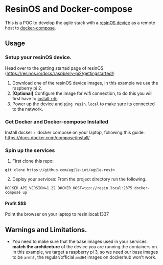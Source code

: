# ResinOS and Docker-compose

This is a POC to develop the agile stack with a [resinOS device](https://resinos.io/) as a remote host to [docker-compose](https://docs.docker.com/compose/overview/).

## Usage

### Setup your resinOS device.
Head over to the getting started page of resinOS (https://resinos.io/docs/raspberry-pi2/gettingstarted/)
1. Download one of the resinOS device images, in this example we use the raspberry pi 2.
2. **[Optional]** Configure the image for wifi connection, to do this you will first have to [install `rdt`](https://resinos.io/docs/raspberrypi3/gettingstarted/#install-resin-device-toolbox).
3. Power up the device and `ping resin.local` to make sure its connected to the network.

### Get Docker and Docker-compose Installed
Install docker + docker compose on your laptop, following this guide: https://docs.docker.com/compose/install/

### Spin up the services
1. First clone this repo:
```
git clone https://github.com/agile-iot/agile-resin
```

2. Deploy your services:
From the project directory run the following.
```
DOCKER_API_VERSION=1.22 DOCKER_HOST=tcp://resin.local:2375 docker-compose up
```

#### Profit $$$
Point the browser on your laptop to resin.local:1337

## Warnings and Limitations.

* You need to make sure that the base images used in your services **match the architecture** of the device you are
running the containers on. In this example, we target a raspberry pi 3, so we need our base images to be `armhf`, the
regular/official `amd64` images on dockerhub won't work.
